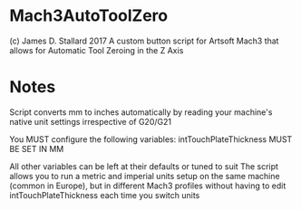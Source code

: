 # Mach3AutoToolZero
(c) James D. Stallard 2017
A custom button script for Artsoft Mach3 that allows for Automatic Tool Zeroing in the Z Axis

# Notes
Script converts mm to inches automatically by reading your machine's native unit settings irrespective of G20/G21

 You MUST configure the following variables:
	intTouchPlateThickness
	MUST BE SET IN MM

All other variables can be left at their defaults or tuned to suit
The script allows you to run a metric and imperial units setup on the same machine (common in Europe), but in different Mach3 profiles without having to edit intTouchPlateThickness each time you switch units
